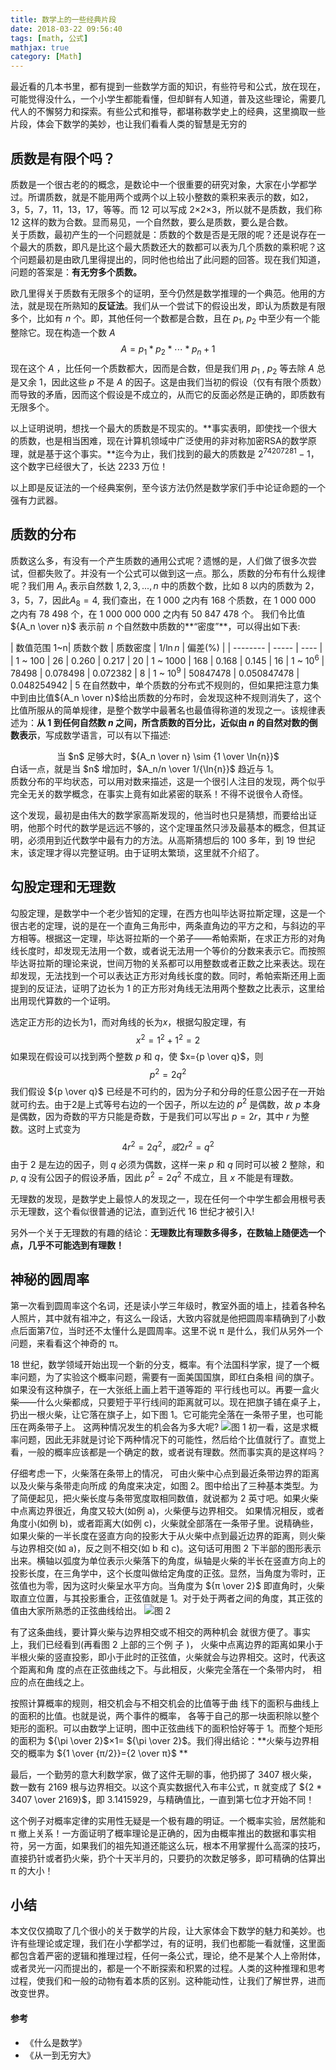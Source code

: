 ```yaml
---
title: 数学上的一些经典片段
date: 2018-03-22 09:56:40
tags: [math, 公式]
mathjax: true
category: [Math]
---
```


最近看的几本书里，都有提到一些数学方面的知识，有些符号和公式，放在现在，可能觉得没什么，一个小学生都能看懂，但却鲜有人知道，普及这些理论，需要几代人的不懈努力和探索。有些公式和推导，都堪称数学史上的经典，这里摘取一些片段，体会下数学的美妙，也让我们看看人类的智慧是无穷的
<!--more-->

## 质数是有限个吗？

质数是一个很古老的的概念，是数论中一个很重要的研究对象，大家在小学都学过。所谓质数，就是不能用两个或两个以上较小整数的乘积来表示的数，如2，3，5，7，11，13，17，等等。而 12 可以写成 2×2×3，所以就不是质数，我们称 12 这样的数为合数。显而易见，一个自然数，要么是质数，要么是合数。
<br/>
关于质数，最初产生的一个问题就是：质数的个数是否是无限的呢？还是说存在一个最大的质数，即凡是比这个最大质数还大的数都可以表为几个质数的乘积呢？这个问题最初是由欧几里得提出的，同时他也给出了此问题的回答。现在我们知道，问题的答案是：**有无穷多个质数。**
<br/>

欧几里得关于质数有无限多个的证明，至今仍然是数学推理的一个典范。他用的方法，就是现在所熟知的**反证法**。我们从一个尝试下的假设出发，即认为质数是有限多个，比如有 $n$ 个。即，其他任何一个数都是合数，且在 $p_1$, $p_2$ 中至少有一个能整除它。现在构造一个数 $A$ $$A={p_1} \ast {p_2} \ast \cdots  \ast {p_n} + 1$$ 现在这个 $A$ ，比任何一个质数都大，因而是合数，但是我们用 $p_1$ , $p_2$ 等去除 $A$ 总是又余 1，因此这些 $p$ 不是 $A$ 的因子。这是由我们当初的假设（仅有有限个质数）而导致的矛盾，因而这个假设是不成立的，从而它的反面必然是正确的，即质数有无限多个。
<br/>

以上证明说明，想找一个最大的质数是不现实的。**事实表明，即使找一个很大的质数，也是相当困难，现在计算机领域中广泛使用的非对称加密RSA的数学原理，就是基于这个事实。**迄今为止，我们找到的最大的质数是 $2^{74207281}-1$，这个数字已经很大了，长达 2233 万位！
<br/>

以上即是反证法的一个经典案例，至今该方法仍然是数学家们手中论证命题的一个强有力武器。
<br/>

## 质数的分布

质数这么多，有没有一个产生质数的通用公式呢？遗憾的是，人们做了很多次尝试，但都失败了。并没有一个公式可以做到这一点。那么，质数的分布有什么规律呢？我们用 $A_n$ 表示自然数 $1,2,3,...,n$ 中的质数个数，比如 8 以内的质数为 2，3，5，7，因此$A_8=4$, 我们查出，在 1 000 之内有 168 个质数，在 1 000 000 之内有 78 498 个，在 1 000 000 000 之内有 50 847 478 个。 我们令比值 ${A_n \over n}$ 表示前 $n$ 个自然数中质数的**“密度”**，可以得出如下表:

| 数值范围 1~n| 质数个数 |  质数密度  | 1/${\ln{n}}$ | 偏差(%) |
| --------   | -----  | ----  |
| 1 ~ 100     | 26 |   0.260     |  0.217 | 20
| 1 ~ 1000   | 168 |   0.168     |  0.145 | 16
| 1 ~ ${10^6}$   | 78498 |   0.078498     |  0.072382 | 8
| 1 ~ ${10^9}$   | 50847478 |   0.050847478     |  0.048254942 | 5
在自然数中，单个质数的分布式不规则的，但如果把注意力集中到由比值${A_n \over n}$给出质数的分布时，会发现这种不规则消失了，这个比值所服从的简单规律，是整个数学中最著名也最值得称道的发现之一。该规律表述为：**从 1 到任何自然数 $n$ 之间，所含质数的百分比，近似由 $n$ 的自然对数的倒数表示**，写成数学语言，可以有以下描述:
<center>当 $n$ 足够大时，${A_n \over n} \sim {1 \over \ln{n}}$</center>
白话一点，就是当 $n$ 增加时，$A_n/n \over 1/{\ln{n}}$ 趋近与 1。
<br/>
质数分布的平均状态，可以用对数来描述，这是一个很引人注目的发现，两个似乎完全无关的数学概念，在事实上竟有如此紧密的联系！不得不说很令人奇怪。
<br/>

这个发现，最初是由伟大的数学家高斯发现的，他当时也只是猜想，而要给出证明，他那个时代的数学是远远不够的，这个定理虽然只涉及最基本的概念，但其证明，必须用到近代数学中最有力的方法。从高斯猜想后的 100 多年，到 19 世纪末，该定理才得以完整证明。由于证明太繁琐，这里就不介绍了。
<br/>


## 勾股定理和无理数

勾股定理，是数学中一个老少皆知的定理，在西方也叫毕达哥拉斯定理，这是一个很古老的定理，说的是在一个直角三角形中，两条直角边的平方之和，与斜边的平方相等。根据这一定理，毕达哥拉斯的一个弟子——希帕索斯，在求正方形的对角线长度时，却发现无法用一个数，或者说无法用一个等价的分数来表示它。而按照毕达哥拉斯的理论来说，世间万物的关系都可以用整数或者正数之比来表达。现在却发现，无法找到一个可以表达正方形对角线长度的数。同时，希帕索斯还用上面提到的反证法，证明了边长为 1 的正方形对角线无法用两个整数之比表示，这里给出用现代算数的一个证明。
<br/>

选定正方形的边长为1，而对角线的长为$x$，根据勾股定理，有$$x^2=1^2+1^2=2$$如果现在假设可以找到两个整数 $p$ 和 $q$，使 $x={p \over q}$，则
$$p^2=2q^2$$我们假设 ${p \over q}$ 已经是不可约的，因为分子和分母的任意公因子在一开始就可约去。由于2是上式等号右边的一个因子，所以左边的 $p^2$ 是偶数，故 $p$ 本身是偶数，因为奇数的平方只能是奇数，于是我们可以写出 $p=2r$，其中 $r$ 为整数。这时上式变为
$$4r^2=2q^2，或 2r^2=q^2$$由于 2 是左边的因子，则 $q$ 必须为偶数，这样一来 $p$ 和 $q$ 同时可以被 2 整除，和 $p$, $q$ 没有公因子的假设矛盾，因此 $p^2=2q^2$ 不成立，且 $x$ 不能是有理数。

无理数的发现，是数学史上最惊人的发现之一，现在任何一个中学生都会用根号表示无理数，这个看似很普通的记法，直到近代 16 世纪才被引入!
<br/>

另外一个关于无理数的有趣的结论：**无理数比有理数多得多，在数轴上随便选一个点，几乎不可能选到有理数！**


## 神秘的圆周率

第一次看到圆周率这个名词，还是读小学三年级时，教室外面的墙上，挂着各种名人照片，其中就有祖冲之，有这么一段话，大致内容就是他把圆周率精确到了小数点后面第7位，当时还不太懂什么是圆周率。这里不说 π 是什么，我们从另外一个问题，来看看这个神奇的 π。
<br/>

18 世纪，数学领域开始出现一个新的分支，概率。有个法国科学家，提了一个概率问题，为了实验这个概率问题，需要有一面美国国旗，即红白条相 间的旗子。如果没有这种旗子，在一大张纸上画上若干道等距的 平行线也可以。再要一盒火柴——什么火柴都成，只要短于平行线间的距离就可以。现在把旗子铺在桌子上，扔出一根火柴，让它落在旗子上，如下图 1。它可能完全落在一条带子里，也可能压在两条带子上。 这两种情况发生的机会各为多大呢?
![图 1 ](/images/about-math/pic-1.png)
初一看，这是求概率问题，因此无非就是讨论下两种情况下的可能性，然后给个比值就行了。直觉上看，一般的概率应该都是一个确定的数，或者说有理数。然而事实真的是这样吗？
<br/>

仔细考虑一下，火柴落在条带上的情况， 可由火柴中心点到最近条带边界的距离以及火柴与条带走向所成 的角度来决定，如图 2。图中给出了三种基本类型。为了简便起见，把火柴长度与条带宽度取相同数值，就说都为 2 英寸吧。如果火柴中点离边界很近，角度又较大(如例 a)，火柴便与边界相交。 如果情况相反，或者角度小(如例 b)，或者距离大(如例 c)，火柴就全部落在一条带子里。说精确些，如果火柴的一半长度在竖直方向的投影大于从火柴中点到最近边界的距离，则火柴与边界相交(如 a)，反之则不相交(如 b 和 c)。这句话可用图 2 下半部的图形表示出来。横轴以弧度为单位表示火柴落下的角度，纵轴是火柴的半长在竖直方向上的投影长度，在三角学中，这个长度叫做给定角度的正弦。显然，当角度为零时，正弦值也为零，因为这时火柴呈水平方向。当角度为 ${π \over 2}$ 即直角时，火柴取直立位置，与其投影重合，正弦值就是 1。对于处于两者之间的角度，其正弦的值由大家所熟悉的正弦曲线给出。
![图 2 ](/images/about-math/pic-2.png)

有了这条曲线，要计算火柴与边界相交或不相交的两种机会 就很方便了。事实上，我们已经看到(再看图 2 上部的三个例 子 )， 火柴中点离边界的距离如果小于半根火柴的竖直投影，即小于此时的正弦值，火柴就会与边界相交。这时，代表这个距离和角 度的点在正弦曲线之下。与此相反，火柴完全落在一个条带内时， 相应的点在曲线之上。
<br/>

按照计算概率的规则，相交机会与不相交机会的比值等于曲 线下的面积与曲线上的面积的比值。也就是说，两个事件的概率， 各等于自己的那一块面积除以整个矩形的面积。可以由数学上证明，图中正弦曲线下的面积恰好等于 1。而整个矩形的面积为 ${\pi \over 2}$$\times 1$= ${\pi \over 2}$。我们得出结论：**火柴与边界相交的概率为 ${1 \over {π/2}}={2 \over π}$ **
<br/>

最后，一个勤劳的意大利数学家，做了这件无聊的事，他扔掷了 3407 根火柴，数一数有 2169 根与边界相交。以这个真实数据代入布丰公式，π 就变成了 ${2 * 3407 \over 2169}$，即 3.1415929，与精确值比，一直到第七位才开始不同！
<br/>

这个例子对概率定律的实用性无疑是一个极有趣的明证。一个概率实验，居然能和 π 撤上关系！一方面证明了概率理论是正确的，因为由概率推出的数据和事实相符，另一方面，如果我们的祖先知道还能这么玩，根本不用掌握什么高深的技巧，直接扔针或者扔火柴，扔个十天半月的，只要扔的次数足够多，即可精确的估算出 π 的大小！

## 小结

本文仅仅摘取了几个很小的关于数学的片段，让大家体会下数学的魅力和美妙。也许有些理论或定理，我们在小学都学过，有的证明，我们也都能一看就懂，这里面都包含着严密的逻辑和推理过程，任何一条公式，理论，绝不是某个人上帝附体，或者灵光一闪而提出的，都是一个不断探索和积累的过程。人类的这种推理和思考过程，使我们和一般的动物有着本质的区别。这种能动性，让我们了解世界，进而改变世界。

#### 参考
* 《什么是数学》
* 《从一到无穷大》
